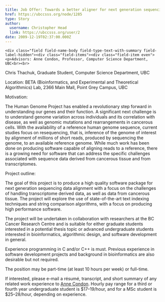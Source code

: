 ```yaml
---
title: Job Offer: Towards a better aligner for next generation sequencing data 
href: https://ubccsss.org/node/1285
type: Story
author:
  username: Christopher Head
  link: https://ubccsss.org/user/2
date: 2009-12-19T02:37:00.000Z
---
```



    <div class="field field-name-body field-type-text-with-summary field-label-hidden"><div class="field-items"><div class="field-item even"><p>Advisors: Anne Condon, Professor, Computer Science Department, UBC<br><br>
Chris Thachuk, Graduate Student, Computer Science Department, UBC</p>
<p>Location: BETA (Bioinformatics, and Experimental and Theoretical Algorithmics) Lab, 2366 Main Mall, Point Grey Campus, UBC</p>
<p>Motivation:</p>
<p>The Human Genome Project has enabled a revolutionary step forward in understanding our genes and their function.  A significant next challenge is to understand genome variation across individuals and its correlation with disease, as well as genomic mutations and rearrangements in cancerous cells.  With the availability of a reference human genome sequence, current studies focus on resequencing, that is, inference of the genome of interest by alignment of millions of short reads, produced by sequencing the genome, to an available reference genome.  While much work has been done on producing software capable of aligning reads to a reference, there is a growing need for software that can address the specific challenges associated with sequence data derived from cancerous tissue and from transcriptomes.</p>
<p>Project outline:</p>
<p>The goal of this project is to produce a high quality software package for next generation sequencing data alignment with a focus on the challenges of handling transcriptome derived data, as well as data from cancerous tissue.  The project will explore the use of state-of-the-art text indexing techniques and string comparison algorithms, with a focus on producing high performance software.</p>
<p>The project will be undertaken in collaboration with researchers at the BC Cancer Research Centre and is suitable for either graduate students interested in a potential thesis topic or advanced undergraduate students interested in bioinformatics, algorithmic design, and software development in general.</p>
<p>Experience programming in C and/or C++ is must.  Previous experience in software development projects and background in bioinformatics are also desirable but not required.</p>
<p>The position may be part-time (at least 10 hours per week) or full-time.</p>
<p>If interested, please e-mail a r&#xE9;sum&#xE9;, transcript, and short summary of any related work experience to <a href="/cdn-cgi/l/email-protection#0764686963686947647429726564296466">Anne Condon</a>. Hourly pay range for a third or fourth year undergraduate student is $17&#x2013;19/hour, and for a MSc student is $25&#x2013;28/hour, depending on experience.</p>
</div></div></div>    <footer>
          </footer>
    